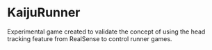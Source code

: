 # KaijuRunner
Experimental game created to validate the concept of using the head tracking feature from RealSense to control runner games.
